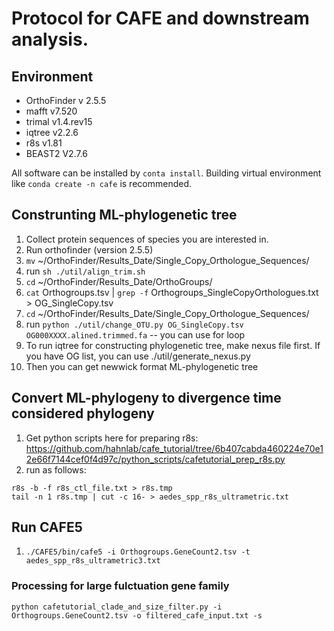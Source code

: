 # Protocol for CAFE and downstream analysis.
## Environment
- OrthoFinder v 2.5.5
- mafft v7.520
- trimal v1.4.rev15
- iqtree v2.2.6
- r8s v1.81
- BEAST2 V2.7.6

All software can be installed by `conta install`. Building virtual environment like `conda create -n cafe` is recommended.

## Construnting ML-phylogenetic tree
1. Collect protein sequences of species you are interested in.
2. Run orthofinder (version 2.5.5)
3. `mv` ~/OrthoFinder/Results_Date/Single_Copy_Orthologue_Sequences/
4. run `sh ./util/align_trim.sh`
5. `cd` ~/OrthoFinder/Results_Date/OrthoGroups/
6. `cat` Orthogroups.tsv | `grep -f` Orthogroups_SingleCopyOrthologues.txt > OG_SingleCopy.tsv
7. `cd` ~/OrthoFinder/Results_Date/Single_Copy_Orthologue_Sequences/
8. run `python ./util/change_OTU.py OG_SingleCopy.tsv OG000XXXX.alined.trimmed.fa` -- you can use for loop
9. To run iqtree for constructing phylogenetic tree, make nexus file first. If you have OG list, you can use ./util/generate_nexus.py
10. Then you can get newwick format ML-phylogenetic tree

## Convert ML-phylogeny to divergence time considered phylogeny
1. Get python scripts here for preparing r8s: https://github.com/hahnlab/cafe_tutorial/tree/6b407cabda460224e70e12e66f7144cef0f4d97c/python_scripts/cafetutorial_prep_r8s.py
2. run as follows:
```
r8s -b -f r8s_ctl_file.txt > r8s.tmp
tail -n 1 r8s.tmp | cut -c 16- > aedes_spp_r8s_ultrametric.txt
```

## Run CAFE5
1. `./CAFE5/bin/cafe5 -i Orthogroups.GeneCount2.tsv -t aedes_spp_r8s_ultrametric3.txt`

### Processing for large fulctuation gene family
`python cafetutorial_clade_and_size_filter.py -i Orthogroups.GeneCount2.tsv -o filtered_cafe_input.txt -s`
